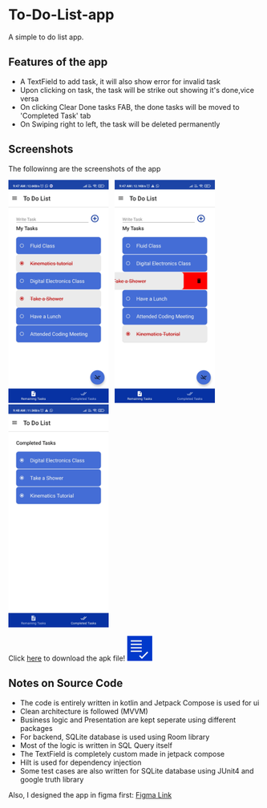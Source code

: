 # To-Do-List-app
<p>A simple to do list app.</p>
<h2>Features of the app</h2>
<ul>
<li>A TextField to add task, it will also show error for invalid task</li>
<li>Upon clicking on task, the task will be strike out showing it's done,vice versa</li>
<li>On clicking Clear Done tasks FAB, the done tasks will be moved to 'Completed Task' tab</li>
<li>On Swiping right to left, the task will be deleted permanently</li>
</ul>
<h2>Screenshots</h2>
<p>The followinng are the screenshots of the app</p>
<div>
<img src="Screenshots/a.jpg" width="200"> &nbsp; <img src="Screenshots/b.jpg" width = "200">
  &nbsp; <img src="Screenshots/c.jpg" width = "200">
</div>
<div>
  <p>Click <a href="https://drive.google.com/file/d/1n4d6GhoEBXT8-JhT--53u1fHhIxva9Pq/view?usp=drivesdk" target="_blank">here</a> to download the apk file! <a href="https://drive.google.com/file/d/1n4d6GhoEBXT8-JhT--53u1fHhIxva9Pq/view?usp=drivesdk" target="_blank"><img src="app/src/main/res/drawable/todoicon.png" width = "50"></a></p>
  </div>

<div>
  <h2>Notes on Source Code</h2>
  <ul>
    <li>The code is entirely written in kotlin and Jetpack Compose is used for ui</li>
    <li>Clean architecture is followed (MVVM)</li>
    <li>Business logic and Presentation are kept seperate using different packages</li>
    <li>For backend, SQLite database is used using Room library</li>
    <li>Most of the logic is written in SQL Query itself</li>
    <li>The TextField is completely custom made in jetpack compose</li>
    <li>Hilt is used for dependency injection</li>
    <li>Some test cases are also written for SQLite database using JUnit4 and google truth library</li>
  </ul>
  </div>
  
  <div>
  <p>Also, I designed the app in figma first:  <a href="https://www.figma.com/file/vJ9tMys7fE55IpfUGz8gdW/To-Do-list-for-willings?node-id=0%3A1">Figma Link</a><p>
  </div>




